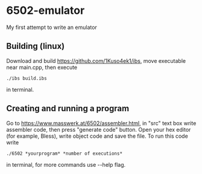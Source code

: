 # 6502-emulator
My first attempt to write an emulator
## Building (linux)
Download and build https://github.com/1Kuso4ek1/ibs, move executable near main.cpp, then execute
```
./ibs build.ibs
```
in terminal.
## Creating and running a program
Go to https://www.masswerk.at/6502/assembler.html, in "src" text box write assembler code, then press "generate code" button. Open your hex editor (for example, Bless), write object code and save the file. To run this code write
```
./6502 *yourprogram* *number of executions*
```
in terminal, for more commands use --help flag.

